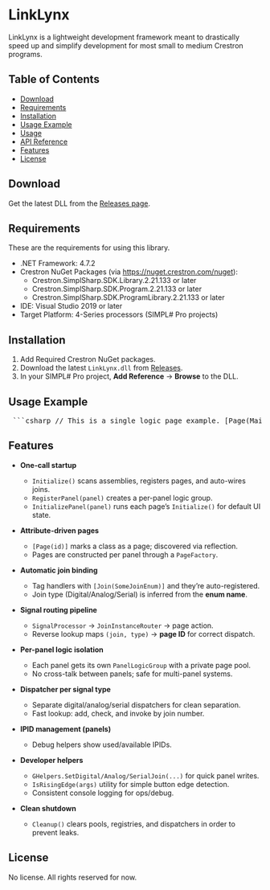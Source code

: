 ﻿# LinkLynx
LinkLynx is a lightweight development framework meant to drastically speed up and simplify development for most small to medium Crestron programs.

## Table of Contents
- [Download](#download)
- [Requirements](#requirements)
- [Installation](#installation)
- [Usage Example](#usage-example)
- [Usage](docs/Usage.md)
- [API Reference](docs/API.md)
- [Features](#features)
- [License](#license)


## Download
Get the latest DLL from the [Releases page](https://github.com/MithrilComputer/LinkLynx/releases/latest).


## Requirements
These are the requirements for using this library.
- .NET Framework: 4.7.2
- Crestron NuGet Packages (via https://nuget.crestron.com/nuget):
	- Crestron.SimplSharp.SDK.Library.2.21.133 or later
	- Crestron.SimplSharp.SDK.Program.2.21.133 or later
	- Crestron.SimplSharp.SDK.ProgramLibrary.2.21.133 or later
- IDE: Visual Studio 2019 or later
- Target Platform: 4-Series processors (SIMPL# Pro projects)


## Installation
1. Add Required Crestron NuGet packages.
2. Download the latest `LinkLynx.dll` from [Releases](#download).
3. In your SIMPL# Pro project, **Add Reference** → **Browse** to the DLL.


## Usage Example

<pre> ```csharp // This is a single logic page example. [Page(MainPageInfo.PageID)] internal class MainPageLogic : PageLogicBase { public MainPageLogic(BasicTriList device) : base(device) { } // Initializes the logic for the page. public override void Initialize() { PageHelpers.SetSerialJoin(assignedPanel, (uint)MainPageInfo.SerialJoins.FormattedTextBoxValue, "Hello World!"); } // Action to perform when the time button is pressed. [Join(MainPageInfo.DigitalJoins.TimeButtonPress)] public void OnTimeButtonPress(SigEventArgs args) { if (GHelpers.IsRisingEdge(args)) { CrestronConsole.PrintLine("Time Button Pressed"); PageHelpers.SetDigitalJoin(assignedPanel, (uint)MainPageInfo.DigitalJoins.TimeButtonEnable, false); PageHelpers.SetDigitalJoin(assignedPanel, (uint)MainPageInfo.DigitalJoins.DateAndTimeWidgetVisibility, true); } } } ``` </pre>

## Features
- **One-call startup**
  - `Initialize()` scans assemblies, registers pages, and auto-wires joins.
  - `RegisterPanel(panel)` creates a per-panel logic group.
  - `InitializePanel(panel)` runs each page’s `Initialize()` for default UI state.

- **Attribute-driven pages**
  - `[Page(id)]` marks a class as a page; discovered via reflection.
  - Pages are constructed per panel through a `PageFactory`.

- **Automatic join binding**
  - Tag handlers with `[Join(SomeJoinEnum)]` and they’re auto-registered.
  - Join type (Digital/Analog/Serial) is inferred from the **enum name**.

- **Signal routing pipeline**
  - `SignalProcessor` → `JoinInstanceRouter` → page action.
  - Reverse lookup maps `(join, type)` → **page ID** for correct dispatch.

- **Per-panel logic isolation**
  - Each panel gets its own `PanelLogicGroup` with a private page pool.
  - No cross-talk between panels; safe for multi-panel systems.

- **Dispatcher per signal type**
  - Separate digital/analog/serial dispatchers for clean separation.
  - Fast lookup: add, check, and invoke by join number.

- **IPID management (panels)**
  - Debug helpers show used/available IPIDs.

- **Developer helpers**
  - `GHelpers.SetDigital/Analog/SerialJoin(...)` for quick panel writes.
  - `IsRisingEdge(args)` utility for simple button edge detection.
  - Consistent console logging for ops/debug.

- **Clean shutdown**
  - `Cleanup()` clears pools, registries, and dispatchers in order to prevent leaks.

## License

No license. All rights reserved for now.